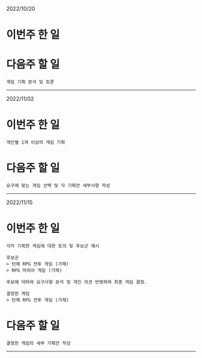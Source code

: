 2022/10/20

# 이번주 한 일

# 다음주 할 일
    게임 기획 분석 및 토론
----------------------------------------------------

2022/11/02

# 이번주 한 일
    개인별 1개 이상의 게임 기획
# 다음주 할 일
    요구에 맞는 게임 선택 및 각 기획안 세부사항 작성
----------------------------------------------------

2022/11/15

# 이번주 한 일
    각자 기획한 게임에 대한 토의 및 후보군 제시
    
    후보군
    > 턴제 RPG 전투 게임 (가제)
    > RPG 마피아 게임 (가제)

    후보에 대하여 요구사항 분석 및 개인 의견 반영하여 최종 게임 결정.
    
    결정한 게임
    > 턴제 RPG 전투 게임 (가제)
# 다음주 할 일
    결정한 게임의 세부 기획안 작성
----------------------------------------------------